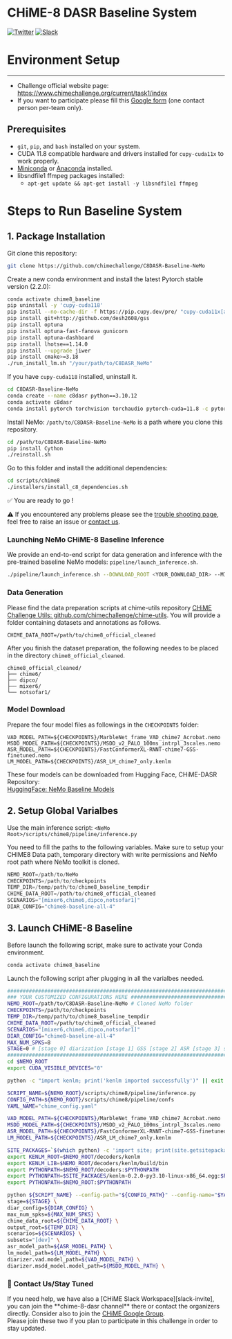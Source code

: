 
# CHiME-8 DASR Baseline System

[![Twitter](https://img.shields.io/twitter/url/https/twitter.com/chimechallenge.svg?style=social&label=Follow%20%40chimechallenge)](https://twitter.com/chimechallenge)
[![Slack][slack-badge]][slack-invite]
# Environment Setup

--- 

- Challenge official website page: https://www.chimechallenge.org/current/task1/index
- If you want to participate please fill this [Google form](https://forms.gle/9NdhZbDEtbto4Bxn6) (one contact person per-team only).

## Prerequisites

- `git`, `pip`, and `bash` installed on your system.
- CUDA 11.8 compatible hardware and drivers installed for `cupy-cuda11x` to work properly.
- [Miniconda](https://docs.anaconda.com/free/miniconda/) or [Anaconda](https://www.anaconda.com/) installed.
- libsndfile1 ffmpeg packages installed:
  - `apt-get update && apt-get install -y libsndfile1 ffmpeg`

# Steps to Run Baseline System

## 1. Package Installation

Git clone this repository: 

```bash
git clone https://github.com/chimechallenge/C8DASR-Baseline-NeMo
```

Create a new conda environment and install the latest Pytorch stable version (2.2.0):
```bash
conda activate chime8_baseline
pip uninstall -y 'cupy-cuda118'
pip install --no-cache-dir -f https://pip.cupy.dev/pre/ "cupy-cuda11x[all]==12.1.0"
pip install git+http://github.com/desh2608/gss
pip install optuna
pip install optuna-fast-fanova gunicorn
pip install optuna-dashboard
pip install lhotse==1.14.0
pip install --upgrade jiwer
pip install cmake>=3.18
./run_install_lm.sh "/your/path/to/C8DASR_NeMo"
```

If you have `cupy-cuda118` installed, uninstall it.

```bash
cd C8DASR-Baseline-NeMo
conda create --name c8dasr python==3.10.12
conda activate c8dasr
conda install pytorch torchvision torchaudio pytorch-cuda=11.8 -c pytorch -c nvidia
```

Install NeMo: `/path/to/C8DASR-Baseline-NeMo` is a path where you clone this repository.
```bash
cd /path/to/C8DASR-Baseline-NeMo
pip install Cython
./reinstall.sh
```

Go to this folder and install the additional dependencies: 

```bash
cd scripts/chime8 
./installers/install_c8_dependencies.sh
```

✅ You are ready to go ! <br>

⚠️ If you encountered any problems please see the [trouble shooting page](./docs/trouble_shooting.md), 
feel free to raise an issue or [contact us](#contact).


### Launching NeMo CHiME-8 Baseline Inference

We provide an end-to-end script for data generation and inference with the pre-trained baseline NeMo models: 
`pipeline/launch_inference.sh`.

```bash
./pipeline/launch_inference.sh --DOWNLOAD_ROOT <YOUR_DOWNLOAD_DIR> --MIXER6_ROOT <YOUR_MIXER6_DIR> 
```


### Data Generation

Please find the data preparation scripts at chime-utils repository [CHiME Challenge Utils: github.com/chimechallenge/chime-utils](https://github.com/chimechallenge/chime-utils).
You will provide a folder containing datasets and annotations as follows.
```
CHIME_DATA_ROOT=/path/to/chime8_official_cleaned
```

After you finish the dataset preparation, the following needes to be placed in the directory `chime8_official_cleaned`.
```
chime8_official_cleaned/
├── chime6/
├── dipco/
├── mixer6/
└── notsofar1/
```
### Model Download 

Prepare the four model files as followings in the `CHECKPOINTS` folder:
```
VAD_MODEL_PATH=${CHECKPOINTS}/MarbleNet_frame_VAD_chime7_Acrobat.nemo
MSDD_MODEL_PATH=${CHECKPOINTS}/MSDD_v2_PALO_100ms_intrpl_3scales.nemo
ASR_MODEL_PATH=${CHECKPOINTS}/FastConformerXL-RNNT-chime7-GSS-finetuned.nemo
LM_MODEL_PATH=${CHECKPOINTS}/ASR_LM_chime7_only.kenlm 
```
These four models can be downloaded from Hugging Face, CHiME-DASR Repository:   
[HuggingFace: NeMo Baseline Models](https://huggingface.co/chime-dasr/nemo_baseline_models)

## 2. Setup Global Varialbes

Use the main inference script: `<NeMo Root>/scripts/chime8/pipeline/inference.py`

You need to fill the paths to the following variables.
Make sure to setup your CHIME8 Data path, temporary directory with write permissions and NeMo root path where NeMo toolkit is cloned.

```python
NEMO_ROOT=/path/to/NeMo 
CHECKPOINTS=/path/to/checkpoints
TEMP_DIR=/temp/path/to/chime8_baseline_tempdir
CHIME_DATA_ROOT=/path/to/chime8_official_cleaned
SCENARIOS="[mixer6,chime6,dipco,notsofar1]"
DIAR_CONFIG="chime8-baseline-all-4"
```

## 3. Launch CHiME-8 Baseline 

Before launch the following script, make sure to activate your Conda environment.
```bash
conda activate chime8_baseline
```

Launch the following script after plugging in all the varialbes needed.

```bash
###########################################################################
### YOUR CUSTOMIZED CONFIGURATIONS HERE ###################################
NEMO_ROOT=/path/to/C8DASR-Baseline-NeMo # Cloned NeMo folder 
CHECKPOINTS=/path/to/checkpoints
TEMP_DIR=/temp/path/to/chime8_baseline_tempdir
CHIME_DATA_ROOT=/path/to/chime8_official_cleaned
SCENARIOS="[mixer6,chime6,dipco,notsofar1]"
DIAR_CONFIG="chime8-baseline-all-4"
MAX_NUM_SPKS=8 
STAGE=0 # [stage 0] diarization [stage 1] GSS [stage 2] ASR [stage 3] scoring
###########################################################################
cd $NEMO_ROOT
export CUDA_VISIBLE_DEVICES="0"

python -c "import kenlm; print('kenlm imported successfully')" || exit 1

SCRIPT_NAME=${NEMO_ROOT}/scripts/chime8/pipeline/inference.py
CONFIG_PATH=${NEMO_ROOT}/scripts/chime8/pipeline/confs
YAML_NAME="chime_config.yaml"

VAD_MODEL_PATH=${CHECKPOINTS}/MarbleNet_frame_VAD_chime7_Acrobat.nemo
MSDD_MODEL_PATH=${CHECKPOINTS}/MSDD_v2_PALO_100ms_intrpl_3scales.nemo
ASR_MODEL_PATH=${CHECKPOINTS}/FastConformerXL-RNNT-chime7-GSS-finetuned.nemo
LM_MODEL_PATH=${CHECKPOINTS}/ASR_LM_chime7_only.kenlm 

SITE_PACKAGES=`$(which python) -c 'import site; print(site.getsitepackages()[0])'`
export KENLM_ROOT=$NEMO_ROOT/decoders/kenlm
export KENLM_LIB=$NEMO_ROOT/decoders/kenlm/build/bin
export PYTHONPATH=$NEMO_ROOT/decoders:$PYTHONPATH
export PYTHONPATH=$SITE_PACKAGES/kenlm-0.2.0-py3.10-linux-x86_64.egg:$PYTHONPATH
export PYTHONPATH=$NEMO_ROOT:$PYTHONPATH

python ${SCRIPT_NAME} --config-path="${CONFIG_PATH}" --config-name="$YAML_NAME" \
stage=${STAGE} \
diar_config=${DIAR_CONFIG} \
max_num_spks=${MAX_NUM_SPKS} \
chime_data_root=${CHIME_DATA_ROOT} \
output_root=${TEMP_DIR} \
scenarios=${SCENARIOS} \
subsets="[dev]" \
asr_model_path=${ASR_MODEL_PATH} \
lm_model_path=${LM_MODEL_PATH} \
diarizer.vad.model_path=${VAD_MODEL_PATH} \
diarizer.msdd_model.model_path=${MSDD_MODEL_PATH} \
```


<h3>📩 Contact Us/Stay Tuned</h3>
If you need help, we have also a [CHiME Slack Workspace][slack-invite], you can join the **chime-8-dasr channel** there or contact the organizers directly.
Consider also to join the <a href="https://groups.google.com/g/chime5/">CHiME Google Group</a>. <br>
Please join these two if you plan to participate in this challenge in order to stay updated. 

[slack-badge]: https://img.shields.io/badge/slack-chat-green.svg?logo=slack
[slack-invite]: https://join.slack.com/t/chime-fey5388/shared_invite/zt-1oha0gedv-JEUr1mSztR7~iK9AxM4HOA
[twitter]: https://twitter.com/chimechallenge<h2>References</h2>